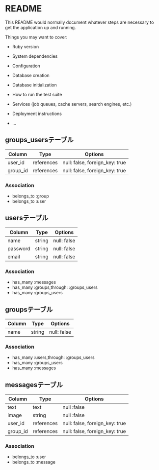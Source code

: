 # README

This README would normally document whatever steps are necessary to get the
application up and running.

Things you may want to cover:

* Ruby version

* System dependencies

* Configuration

* Database creation

* Database initialization

* How to run the test suite

* Services (job queues, cache servers, search engines, etc.)

* Deployment instructions

* ...

## groups_usersテーブル

|Column|Type|Options|
|------|----|-------|
|user_id|references|null: false, foreign_key: true|
|group_id|references|null: false, foreign_key: true|

### Association
- belongs_to :group
- belongs_to :user

## usersテーブル

|Column|Type|Options|
|------|----|-------|
|name|string|null: false|
|password|string|null: false|
|email|string|null: false|

### Association
- has_many :messages
- has_many :groups,through: :groups_users
- has_many :groups_users

## groupsテーブル

 |Column|Type|Options|
 |------|----|-------|
 |name|string|null: false|

 ### Association
 - has_many  :users,through: :groups_users
 - has_many  :groups_users
 - has_many  :messages

 ## messagesテーブル

|Column|Type|Options|
|------|----|-------|
|text|text|null :false|
|image|string|null :false|
|user_id|references|null: false, foreign_key: true|
|group_id|references|null: false, foreign_key: true|

### Association

- belongs_to :user
- belongs_to :message